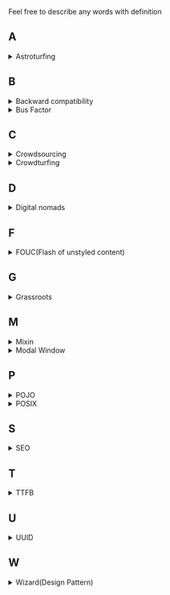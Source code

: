 Feel free to describe any words with definition

## A

<details><summary>Astroturfing</summary><p>

> "어떤 사안에 대해서 인기있는 풀뿌리 운동처럼 보이기 위해서 공적인 관계나 정치적인 캠페인을 이용하는 것"

- https://en.wikipedia.org/wiki/Astroturfing
- https://m.blog.naver.com/il090234/221305243665

</p></details>
<!-- delimiter -->

## B

<details><summary>Backward compatibility</summary><p>

> a property of a system, product, or technology that allows for interoperability with an older legacy system, or with input designed for such a system, especially in telecommunications and computing

https://en.wikipedia.org/wiki/Backward_compatibility

</p></details>
<!-- delimiter -->

<details><summary>Bus Factor</summary><p>

> 팀원 중 한 명이 버스에 치여 팀이 위기에 빠질 수 있는 위험도

버스 지수가 낮다는 것은 팀 구성원 간 공유 되지 않은 정보나 기능이 많거나 특정인에게 주요 업무가 과중 되었음을 의미한다. 이로 인해 프로젝트가 자칫 위험에 빠질 수 있기 때문에 여럿이 협업을 해야 하는 일은 반드시 버스 지수를 높여야 한다.

버스 지수를 높이기 위해 팀단위로 일하는 조직은 모든 구성원들이 알아야 하는 중요한 정보는 반드시 문서화하거나 공유 가능한 채널을 제공해야 하고, 특정인에게만 다수의 업무를 과중하거나 집중시키지 말아야 한다.

https://gradler.tistory.com/11

</p></details>
<!-- delimiter -->

## C

<details><summary>Crowdsourcing</summary><p>

> '대중'(crowd)과 '외부 자원 활용'(outsourcing)의 합성어로, 전문가 대신 비전문가인 고객과 대중에게 문제의 해결책을 아웃소싱하는 것

- https://ko.wikipedia.org/wiki/%ED%81%AC%EB%9D%BC%EC%9A%B0%EB%93%9C%EC%86%8C%EC%8B%B1
  </p></details>
  <!-- delimiter -->

<details><summary>Crowdturfing</summary><p>

> Crowdturfing: Crowdsourcing + Astroturfing

> A relatively new spamming phenomenon that mobilizes large numbers of users to artificially boost support for, or the reputations of, companies, organizations, products, or even opinions.

> 많은 고객이 온라인 제품 리뷰 및 등급에 의존하고 온라인 평판이 구매 결정을 내리는 중요한 요소로 자리 잡고 있다.

> 리뷰 시스템의 영향력이 증가함에 따라 제품의 리뷰를 일부러 높이거나 낮추는 허위 리뷰를 게재하여 경제적 이득을 취하려는 봇 또는 스패머도 증가하고 있다.

한국 학술지들을 보면 **집단 스팸 리뷰** 라고 보는 듯 함.

- https://www.technologyreview.com/s/528506/fake-followers-for-hire-and-how-to-spot-them/
- https://sites.cs.ucsb.edu/~ravenben/publications/abstracts/crowdturf-www12.html
- https://medium.com/@alitech_2017/countering-crowdturfing-5e37dfc90048
- https://www.dbpia.co.kr/journal/articleDetail?nodeId=NODE07567552&language=ko_KR

</p></details>
<!-- delimiter -->

## D

<details><summary> Digital nomads </summary><p>

많이 듣던 단어지만 뜻을 몰라서 기억하고자 남김.

> 한국어로 "디지털 유목민". 나아가 삶을 영위하는 데에 원격 통신 기술을 적극 활용하는 사람들

> 단일한 고정된 사무실에서 일하는 전통적인 방식 대신, 외국에서, 또는 카페, 공공 도서관, 협업 공간(coworking spaces), 심지어 RV까지 포함해, 원격으로 근무하는 경우가 많다.

- https://ko.wikipedia.org/wiki/%EB%94%94%EC%A7%80%ED%84%B8_%EC%9C%A0%EB%AA%A9%EB%AF%BC
  </p></details>
  <!-- delimiter -->

## F

<details><summary> FOUC(Flash of unstyled content) </summary><p>

> an instance where a web page appears briefly with the browser's default styles prior to loading an external CSS stylesheet, due to the web browser engine rendering the page before all information is retrieved. The page corrects itself as soon as the style rules are loaded and applied

- 한마디로 `CSS`가 적용되지 않은 채 로딩되었다가, 적용된 페이지로 바뀜. 깜빡이는 것 처럼 보여 Flash가 들어간 것 같음
- 왜 생기는 걸까? : "the web browser engine rendering the page before all information is retrieved."
- 어떻게 해결해야 하나?
  - 문제가 되는 것(CSS, JS 등)를 `<head>`에 위치 시킴. (body를 불러들이기 전에)
  - "may choose to hide all content until it is fully loaded, at which point a load event handler is triggered and the content appears." : 이러려면 로딩 중에, UX를 위해 로딩 중이라는 걸 넣으면 좋을 듯 하다.
  - https://gist.github.com/johnpolacek/3827270
- Reference
  - https://en.wikipedia.org/wiki/Flash_of_unstyled_content
  - https://webkit.org/blog/66/the-fouc-problem/

</p></details>
<!-- delimiter -->

## G

<details><summary>Grassroots</summary><p>

한국어로: **풀뿌리 운동**

> 평범한 민중들이 지역 공동체의 살림살이에 자발적인 참여를 함으로써 지역 공동체와 실생활을 변화시키려는 참여 민주주의의 한 형태

- https://ko.wikipedia.org/wiki/%ED%92%80%EB%BF%8C%EB%A6%AC_%EB%AF%BC%EC%A3%BC%EC%A3%BC%EC%9D%98

</p></details>
<!-- delimiter -->

## M

<details><summary>Mixin</summary><p>

> a class that contains methods for use by other classes without having to be the parent class of those other classes.

```javascript
// https://blog.seotory.com/post/2017/08/javascript-es6-use-class-and-mixin
var calculatorMixin = function(Base) {
  return class extends Base {
    calc() {}
  };
};

var randomizerMixin = function(Base) {
  return class extends Base {
    randomize() {}
  };
};
```

https://en.wikipedia.org/wiki/Mixin

</p></details>
<!-- delimiter -->

<details><summary>Modal Window</summary><p>

> 사용자 인터페이스 디자인 개념에서 자식 윈도에서 부모 윈도로 돌아가기 전에 사용자의 상호동작을 요구하는 창

> 응용 프로그램의 주 창의 작업 흐름을 방해

> It creates a mode that disables the main window but keeps it visible, with the modal window as a child window in front of it

> Users must interact with the modal window before they can return to the parent application

https://ko.wikipedia.org/wiki/%EB%AA%A8%EB%8B%AC_%EC%9C%88%EB%8F%84

</p></details>
<!-- delimiter -->

## P

<details><summary>POJO</summary><p>

```

POJO(Plain Old Java Object, Plain Old JavaScript Object)

the simplest kind of object that should not (in Java):
1. extend prespecified class
2. implement prespeficied interfacse
3. contain prespecified annotations

Reference:
- https://en.wikipedia.org/wiki/Plain_old_Java_object
- https://www.geeksforgeeks.org/pojo-vs-java-beans/
```

</p></details>
<!-- delimiter -->

<details><summary>POSIX</summary><p>

> 이식 가능 운영 체제 인터페이스의 약자로,
> 서로 다른 UNIX OS의 공통 API를 정리하여 이식성이 높은 유닉스 응용 프로그램을 개발하기 위한 목적으로 IEEE가 책정한 애플리케이션 인터페이스 규격

- https://ko.wikipedia.org/wiki/POSIX
  </p></details>
  <!-- delimiter -->

## S

<details><summary>SEO</summary><p>

> 웹 페이지 검색엔진이 자료를 수집하고 순위를 매기는 방식에 맞게 웹 페이지를 구성해서 검색 결과의 상위에 나올 수 있도록 하는 작업

> 검색어로 검색한 검색 결과 상위에 나오게 된다면 방문 트래픽이 늘어나기 때문에 효과적인 인터넷 마케팅 방법 중의 하나

> 기본적인 작업 방식은 특정한 검색어를 웹 페이지에 적절하게 배치하고 다른 웹 페이지에서 링크가 많이 연결되도록 하는 것

- algorithm/metric에 따라 벤더마다 다른 순위를 매겨주지 않을까.
- https://ko.wikipedia.org/wiki/%EA%B2%80%EC%83%89_%EC%97%94%EC%A7%84_%EC%B5%9C%EC%A0%81%ED%99%94
- 읽어봄직한 것들
  - https://www.twinword.co.kr/blog/what-makes-naver-seo-difficult
  - https://brunch.co.kr/@magictbl/22

</p></details>
<!-- delimiter -->

## T

<details><summary>TTFB</summary><p>
	
```
TTFB(Time to First Byte)
- a measurement used as an indication of the responsiveness of a webserver or other network resource.
- measures the duration from the user or client making an HTTP request to the first byte of the page being received by the client's browser.
- https://en.wikipedia.org/wiki/Time_to_first_byte
```
</p></details>
<!-- delimiter -->

## U

<details><summary>UUID</summary><p>
	
범용 고유 식별자(汎用固有識別子, 영어: universally unique identifier, UUID)
- 소프트웨어 구축에 쓰이는 식별자 표준
- 개발주체가 스스로 이름을 짓도록 하되 고유성을 충족할 수 있는 방법
- 고유성을 완벽하게 보장할 수는 없지만 실제 사용상에서 중복될 가능성이 거의 없다고 인정되기 때문에 많이 사용됨

</p></details>

## W

<details><summary>Wizard(Design Pattern)</summary><p>

(주의: 여러분이 생각하는 마법사 아님)

> A wizard presents a series of steps or conditions that the user needs to complete in order to accomplish a goal

> One common UI design pattern is to separate a single form out into sepearate pages of inputs, commonly known as a Wizard

가장 쉽게 생각하면, installer를 생각하면 된다. 우리가 귀찮아서 많이 하는 Next > ..... > Finish
이런 형태를 Wizard라고 함. 자세한 내용은 아래 링크를 참고하면 됨.

- https://uxplanet.org/wizard-design-pattern-8c86e14f2a38
- https://redux-form.com/8.2.2/examples/wizard

</p></details>
<!-- delimiter -->

